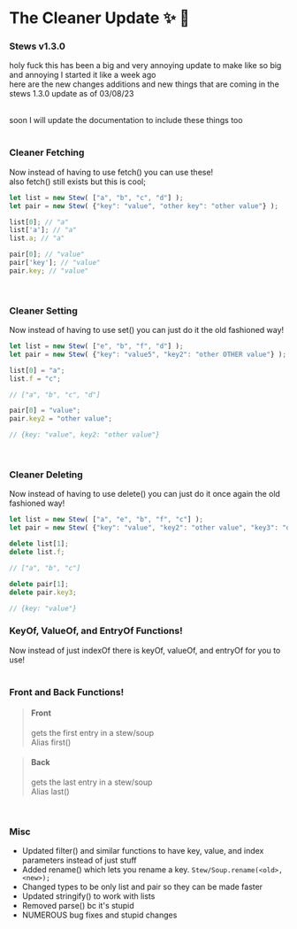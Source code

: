 # The Cleaner Update ✨ 🍲
### Stews v1.3.0
holy fuck this has been a big and very annoying update to make like so big and annoying I started it like a week ago<br>
here are the new changes additions and new things that are coming in the stews 1.3.0 update as of 03/08/23<br><br>

soon I will update the documentation to include these things too<br><br>

### Cleaner Fetching
Now instead of having to use fetch() you can use these!<br>
also fetch() still exists but this is cool;
```js
let list = new Stew( ["a", "b", "c", "d"] );
let pair = new Stew( {"key": "value", "other key": "other value"} );

list[0]; // "a"
list['a']; // "a"
list.a; // "a"

pair[0]; // "value"
pair['key']; // "value"
pair.key; // "value"
```
<br>

### Cleaner Setting
Now instead of having to use set() you can just do it the old fashioned way!
```js
let list = new Stew( ["e", "b", "f", "d"] );
let pair = new Stew( {"key": "value5", "key2": "other OTHER value"} );

list[0] = "a";
list.f = "c";

// ["a", "b", "c", "d"]

pair[0] = "value";
pair.key2 = "other value";

// {key: "value", key2: "other value"}
```
<br>

### Cleaner Deleting
Now instead of having to use delete() you can just do it once again the old fashioned way!
```js
let list = new Stew( ["a", "e", "b", "f", "c"] );
let pair = new Stew( {"key": "value", "key2": "other value", "key3": "other OTHER value"} );

delete list[1];
delete list.f;

// ["a", "b", "c"]

delete pair[1];
delete pair.key3;

// {key: "value"}
```

### KeyOf, ValueOf, and EntryOf Functions!
Now instead of just indexOf there is keyOf, valueOf, and entryOf for you to use!
<br><br>

### Front and Back Functions!
> #### Front
> gets the first entry in a stew/soup<br>
> Alias first()

> #### Back
> gets the last entry in a stew/soup<br>
> Alias last()

<br>

### Misc
- Updated filter() and similar functions to have key, value, and index parameters instead of just stuff
- Added rename() which lets you rename a key. `Stew/Soup.rename(<old>, <new>);`
- Changed types to be only list and pair so they can be made faster
- Updated stringify() to work with lists
- Removed parse() bc it's stupid
- NUMEROUS bug fixes and stupid changes
